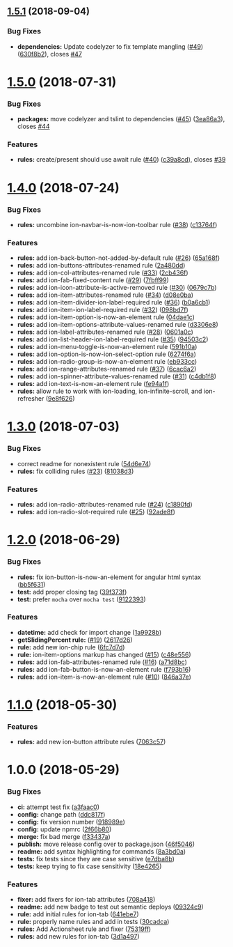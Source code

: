 ## [1.5.1](https://github.com/ionic-team/v4-migration-tslint/compare/v1.5.0...v1.5.1) (2018-09-04)


### Bug Fixes

* **dependencies:** Update codelyzer to fix template mangling ([#49](https://github.com/ionic-team/v4-migration-tslint/issues/49)) ([630f8b2](https://github.com/ionic-team/v4-migration-tslint/commit/630f8b2)), closes [#47](https://github.com/ionic-team/v4-migration-tslint/issues/47)

# [1.5.0](https://github.com/ionic-team/v4-migration-tslint/compare/v1.4.0...v1.5.0) (2018-07-31)


### Bug Fixes

* **packages:** move codelyzer and tslint to dependencies ([#45](https://github.com/ionic-team/v4-migration-tslint/issues/45)) ([3ea86a3](https://github.com/ionic-team/v4-migration-tslint/commit/3ea86a3)), closes [#44](https://github.com/ionic-team/v4-migration-tslint/issues/44)


### Features

* **rules:** create/present should use await rule ([#40](https://github.com/ionic-team/v4-migration-tslint/issues/40)) ([c39a8cd](https://github.com/ionic-team/v4-migration-tslint/commit/c39a8cd)), closes [#39](https://github.com/ionic-team/v4-migration-tslint/issues/39)

# [1.4.0](https://github.com/ionic-team/v4-migration-tslint/compare/v1.3.0...v1.4.0) (2018-07-24)


### Bug Fixes

* **rules:** uncombine ion-navbar-is-now-ion-toolbar rule ([#38](https://github.com/ionic-team/v4-migration-tslint/issues/38)) ([c13764f](https://github.com/ionic-team/v4-migration-tslint/commit/c13764f))


### Features

* **rules:** add ion-back-button-not-added-by-default rule ([#26](https://github.com/ionic-team/v4-migration-tslint/issues/26)) ([65a168f](https://github.com/ionic-team/v4-migration-tslint/commit/65a168f))
* **rules:** add ion-buttons-attributes-renamed rule ([2a480dd](https://github.com/ionic-team/v4-migration-tslint/commit/2a480dd))
* **rules:** add ion-col-attributes-renamed rule ([#33](https://github.com/ionic-team/v4-migration-tslint/issues/33)) ([2cb436f](https://github.com/ionic-team/v4-migration-tslint/commit/2cb436f))
* **rules:** add ion-fab-fixed-content rule ([#29](https://github.com/ionic-team/v4-migration-tslint/issues/29)) ([7fbff99](https://github.com/ionic-team/v4-migration-tslint/commit/7fbff99))
* **rules:** add ion-icon-attribute-is-active-removed rule ([#30](https://github.com/ionic-team/v4-migration-tslint/issues/30)) ([0679c7b](https://github.com/ionic-team/v4-migration-tslint/commit/0679c7b))
* **rules:** add ion-item-attributes-renamed rule ([#34](https://github.com/ionic-team/v4-migration-tslint/issues/34)) ([d08e0ba](https://github.com/ionic-team/v4-migration-tslint/commit/d08e0ba))
* **rules:** add ion-item-divider-ion-label-required rule ([#36](https://github.com/ionic-team/v4-migration-tslint/issues/36)) ([b0a6cb1](https://github.com/ionic-team/v4-migration-tslint/commit/b0a6cb1))
* **rules:** add ion-item-ion-label-required rule ([#32](https://github.com/ionic-team/v4-migration-tslint/issues/32)) ([098bd7f](https://github.com/ionic-team/v4-migration-tslint/commit/098bd7f))
* **rules:** add ion-item-option-is-now-an-element rule ([04dae1c](https://github.com/ionic-team/v4-migration-tslint/commit/04dae1c))
* **rules:** add ion-item-options-attribute-values-renamed rule ([d3306e8](https://github.com/ionic-team/v4-migration-tslint/commit/d3306e8))
* **rules:** add ion-label-attributes-renamed rule ([#28](https://github.com/ionic-team/v4-migration-tslint/issues/28)) ([0601a0c](https://github.com/ionic-team/v4-migration-tslint/commit/0601a0c))
* **rules:** add ion-list-header-ion-label-required rule ([#35](https://github.com/ionic-team/v4-migration-tslint/issues/35)) ([94503c2](https://github.com/ionic-team/v4-migration-tslint/commit/94503c2))
* **rules:** add ion-menu-toggle-is-now-an-element rule ([591b10a](https://github.com/ionic-team/v4-migration-tslint/commit/591b10a))
* **rules:** add ion-option-is-now-ion-select-option rule ([6274f6a](https://github.com/ionic-team/v4-migration-tslint/commit/6274f6a))
* **rules:** add ion-radio-group-is-now-an-element rule ([eb933cc](https://github.com/ionic-team/v4-migration-tslint/commit/eb933cc))
* **rules:** add ion-range-attributes-renamed rule ([#37](https://github.com/ionic-team/v4-migration-tslint/issues/37)) ([6cac6a2](https://github.com/ionic-team/v4-migration-tslint/commit/6cac6a2))
* **rules:** add ion-spinner-attribute-values-renamed rule ([#31](https://github.com/ionic-team/v4-migration-tslint/issues/31)) ([c4db1f8](https://github.com/ionic-team/v4-migration-tslint/commit/c4db1f8))
* **rules:** add ion-text-is-now-an-element rule ([fe94a1f](https://github.com/ionic-team/v4-migration-tslint/commit/fe94a1f))
* **rules:** allow rule to work with ion-loading, ion-infinite-scroll, and ion-refresher ([9e8f626](https://github.com/ionic-team/v4-migration-tslint/commit/9e8f626))

# [1.3.0](https://github.com/ionic-team/v4-migration-tslint/compare/v1.2.0...v1.3.0) (2018-07-03)


### Bug Fixes

* correct readme for nonexistent rule ([54d6e74](https://github.com/ionic-team/v4-migration-tslint/commit/54d6e74))
* **rules:** fix colliding rules  ([#23](https://github.com/ionic-team/v4-migration-tslint/issues/23)) ([81038d3](https://github.com/ionic-team/v4-migration-tslint/commit/81038d3))


### Features

* **rules:** add ion-radio-attributes-renamed rule ([#24](https://github.com/ionic-team/v4-migration-tslint/issues/24)) ([c1890fd](https://github.com/ionic-team/v4-migration-tslint/commit/c1890fd))
* **rules:** add ion-radio-slot-required rule ([#25](https://github.com/ionic-team/v4-migration-tslint/issues/25)) ([92ade8f](https://github.com/ionic-team/v4-migration-tslint/commit/92ade8f))

# [1.2.0](https://github.com/ionic-team/v4-migration-tslint/compare/v1.1.0...v1.2.0) (2018-06-29)


### Bug Fixes

* **rules:** fix ion-button-is-now-an-element for angular html syntax ([bb5f631](https://github.com/ionic-team/v4-migration-tslint/commit/bb5f631))
* **test:** add proper closing tag ([39f373f](https://github.com/ionic-team/v4-migration-tslint/commit/39f373f))
* **test:** prefer `mocha` over `mocha test` ([9122393](https://github.com/ionic-team/v4-migration-tslint/commit/9122393))


### Features

* **datetime:** add check for import change ([1a9928b](https://github.com/ionic-team/v4-migration-tslint/commit/1a9928b))
* **getSlidingPercent rule:** ([#19](https://github.com/ionic-team/v4-migration-tslint/issues/19)) ([2617d26](https://github.com/ionic-team/v4-migration-tslint/commit/2617d26))
* **rule:** add new ion-chip rule ([6fc7d7d](https://github.com/ionic-team/v4-migration-tslint/commit/6fc7d7d))
* **rule:** ion-item-options markup has changed ([#15](https://github.com/ionic-team/v4-migration-tslint/issues/15)) ([c48e556](https://github.com/ionic-team/v4-migration-tslint/commit/c48e556))
* **rules:** add ion-fab-attributes-renamed rule ([#16](https://github.com/ionic-team/v4-migration-tslint/issues/16)) ([a71d8bc](https://github.com/ionic-team/v4-migration-tslint/commit/a71d8bc))
* **rules:** add ion-fab-button-is-now-an-element rule ([f793b16](https://github.com/ionic-team/v4-migration-tslint/commit/f793b16))
* **rules:** add ion-item-is-now-an-element rule ([#10](https://github.com/ionic-team/v4-migration-tslint/issues/10)) ([846a37e](https://github.com/ionic-team/v4-migration-tslint/commit/846a37e))

<a name="1.1.0"></a>
# [1.1.0](https://github.com/ionic-team/v4-migration-tslint/compare/v1.0.0...v1.1.0) (2018-05-30)


### Features

* **rules:** add new ion-button attribute rules ([7063c57](https://github.com/ionic-team/v4-migration-tslint/commit/7063c57))

<a name="1.0.0"></a>
# 1.0.0 (2018-05-29)


### Bug Fixes

* **ci:** attempt test fix ([a3faac0](https://github.com/ionic-team/v4-migration-tslint/commit/a3faac0))
* **config:** change path ([ddc817f](https://github.com/ionic-team/v4-migration-tslint/commit/ddc817f))
* **config:** fix version number ([918989e](https://github.com/ionic-team/v4-migration-tslint/commit/918989e))
* **config:** update npmrc ([2f66b80](https://github.com/ionic-team/v4-migration-tslint/commit/2f66b80))
* **merge:** fix bad merge ([f33437a](https://github.com/ionic-team/v4-migration-tslint/commit/f33437a))
* **publish:** move release config over to package.json ([46f5046](https://github.com/ionic-team/v4-migration-tslint/commit/46f5046))
* **readme:** add syntax highlighting for commands ([8a3bd0a](https://github.com/ionic-team/v4-migration-tslint/commit/8a3bd0a))
* **tests:** fix tests since they are case sensitive ([e7dba8b](https://github.com/ionic-team/v4-migration-tslint/commit/e7dba8b))
* **tests:** keep trying to fix case sensitivity ([18e4265](https://github.com/ionic-team/v4-migration-tslint/commit/18e4265))


### Features

* **fixer:** add fixers for ion-tab attributes ([708a418](https://github.com/ionic-team/v4-migration-tslint/commit/708a418))
* **readme:** add new badge to test out semantic deploys ([09324c9](https://github.com/ionic-team/v4-migration-tslint/commit/09324c9))
* **rule:** add initial rules for ion-tab ([641ebe7](https://github.com/ionic-team/v4-migration-tslint/commit/641ebe7))
* **rule:** properly name rules and add in tests ([30cadca](https://github.com/ionic-team/v4-migration-tslint/commit/30cadca))
* **rules:** Add Actionsheet rule and fixer ([75319ff](https://github.com/ionic-team/v4-migration-tslint/commit/75319ff))
* **rules:** add new rules for ion-tab ([3d1a497](https://github.com/ionic-team/v4-migration-tslint/commit/3d1a497))
